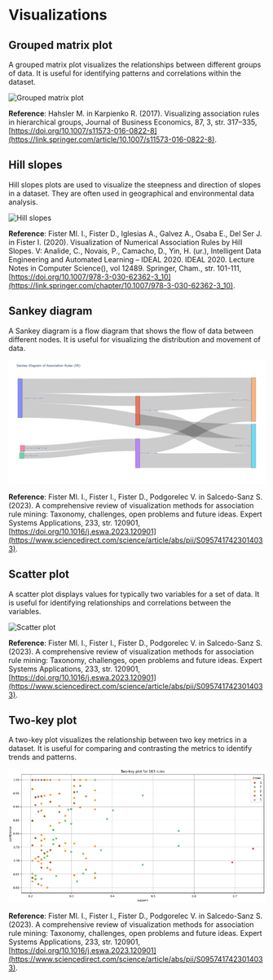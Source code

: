 # Visualizations

## Grouped matrix plot

A grouped matrix plot visualizes the relationships between different groups of data. It is useful for identifying patterns and correlations within the dataset.

![Grouped matrix plot](./.github/images/grouped_matrix_plot.png)

**Reference**: Hahsler M. in Karpienko R. (2017). Visualizing association rules in hierarchical
groups, Journal of Business Economics, 87, 3, str. 317–335,
[https://doi.org/10.1007/s11573-016-0822-8](https://link.springer.com/article/10.1007/s11573-016-0822-8).

## Hill slopes

Hill slopes plots are used to visualize the steepness and direction of slopes in a dataset. They are often used in geographical and environmental data analysis.

![Hill slopes](./.github/images/hill_slopes.png)

**Reference**: Fister Ml. I., Fister D., Iglesias A., Galvez A., Osaba E., Del Ser J. in Fister I. (2020).
Visualization of Numerical Association Rules by Hill Slopes. V: Analide, C.,
Novais, P., Camacho, D., Yin, H. (ur.), Intelligent Data Engineering and
Automated Learning – IDEAL 2020. IDEAL 2020. Lecture Notes in Computer
Science(), vol 12489. Springer, Cham., str. 101-111,
[https://doi.org/10.1007/978-3-030-62362-3_10](https://link.springer.com/chapter/10.1007/978-3-030-62362-3_10).

## Sankey diagram

A Sankey diagram is a flow diagram that shows the flow of data between different nodes. It is useful for visualizing the distribution and movement of data.

![Sankey diagram](./.github/images/sankey.png)

**Reference**: Fister Ml. I., Fister I., Fister D., Podgorelec V. in Salcedo-Sanz S. (2023). A
comprehensive review of visualization methods for association rule mining:
Taxonomy, challenges, open problems and future ideas. Expert Systems
Applications, 233, str. 120901, [https://doi.org/10.1016/j.eswa.2023.120901](https://www.sciencedirect.com/science/article/abs/pii/S0957417423014033).

## Scatter plot

A scatter plot displays values for typically two variables for a set of data. It is useful for identifying relationships and correlations between the variables.

![Scatter plot](./.github/images/scatter_plot.png)

**Reference**: Fister Ml. I., Fister I., Fister D., Podgorelec V. in Salcedo-Sanz S. (2023). A
comprehensive review of visualization methods for association rule mining:
Taxonomy, challenges, open problems and future ideas. Expert Systems
Applications, 233, str. 120901, [https://doi.org/10.1016/j.eswa.2023.120901](https://www.sciencedirect.com/science/article/abs/pii/S0957417423014033).

## Two-key plot

A two-key plot visualizes the relationship between two key metrics in a dataset. It is useful for comparing and contrasting the metrics to identify trends and patterns.

![Two-key plot](./.github/images/two_key.png)

**Reference**: Fister Ml. I., Fister I., Fister D., Podgorelec V. in Salcedo-Sanz S. (2023). A
comprehensive review of visualization methods for association rule mining:
Taxonomy, challenges, open problems and future ideas. Expert Systems
Applications, 233, str. 120901, [https://doi.org/10.1016/j.eswa.2023.120901](https://www.sciencedirect.com/science/article/abs/pii/S0957417423014033).

